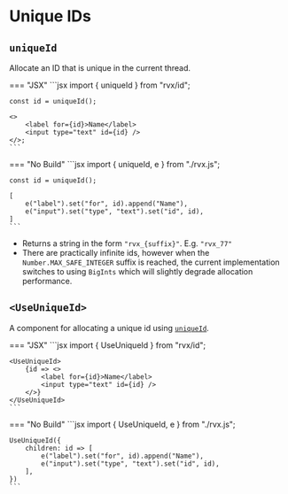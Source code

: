 # Unique IDs

## `uniqueId`
Allocate an ID that is unique in the current thread.

=== "JSX"
	```jsx
	import { uniqueId } from "rvx/id";

	const id = uniqueId();

	<>
		<label for={id}>Name</label>
		<input type="text" id={id} />
	</>;
	```

=== "No Build"
	```jsx
	import { uniqueId, e } from "./rvx.js";

	const id = uniqueId();

	[
		e("label").set("for", id).append("Name"),
		e("input").set("type", "text").set("id", id),
	]
	```

+ Returns a string in the form `"rvx_{suffix}"`. E.g. `"rvx_77"`
+ There are practically infinite ids, however when the `Number.MAX_SAFE_INTEGER` suffix is reached, the current implementation switches to using `BigInts` which will slightly degrade allocation performance.

## `<UseUniqueId>`
A component for allocating a unique id using [`uniqueId`](#uniqueid).

=== "JSX"
	```jsx
	import { UseUniqueId } from "rvx/id";

	<UseUniqueId>
		{id => <>
			<label for={id}>Name</label>
			<input type="text" id={id} />
		</>}
	</UseUniqueId>
	```

=== "No Build"
	```jsx
	import { UseUniqueId, e } from "./rvx.js";

	UseUniqueId({
		children: id => [
			e("label").set("for", id).append("Name"),
			e("input").set("type", "text").set("id", id),
		],
	})
	```
